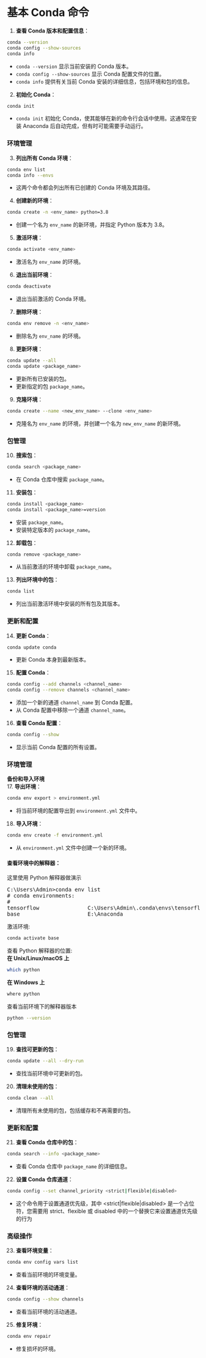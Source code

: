 # 基本 Conda 命令

1. **查看 Conda 版本和配置信息**：
```bash
conda --version
conda config --show-sources
conda info
```
- `conda --version` 显示当前安装的 Conda 版本。
- `conda config --show-sources` 显示 Conda 配置文件的位置。
- `conda info` 提供有关当前 Conda 安装的详细信息，包括环境和包的信息。

2. **初始化 Conda**：
```bash
conda init
```
- `conda init` 初始化 Conda，使其能够在新的命令行会话中使用。这通常在安装 Anaconda 后自动完成，但有时可能需要手动运行。

### 环境管理

3. **列出所有 Conda 环境**：
```bash
conda env list
conda info --envs
```
- 这两个命令都会列出所有已创建的 Conda 环境及其路径。

4. **创建新的环境**：
```bash
conda create -n <env_name> python=3.8
```
- 创建一个名为 `env_name` 的新环境，并指定 Python 版本为 3.8。

5. **激活环境**：
```bash
conda activate <env_name>
```
- 激活名为 `env_name` 的环境。

6. **退出当前环境**：
```bash
conda deactivate
```
- 退出当前激活的 Conda 环境。

7. **删除环境**：
```bash
conda env remove -n <env_name>
```
- 删除名为 `env_name` 的环境。

8. **更新环境**：
```bash
conda update --all
conda update <package_name>
```
- 更新所有已安装的包。
- 更新指定的包 `package_name`。

9. **克隆环境**：
```bash
conda create --name <new_env_name> --clone <env_name>
```
- 克隆名为 `env_name` 的环境，并创建一个名为 `new_env_name` 的新环境。

### 包管理

10. **搜索包**：
 ```bash
 conda search <package_name>
 ```
 - 在 Conda 仓库中搜索 `package_name`。

11. **安装包**：
 ```bash
 conda install <package_name>
 conda install <package_name>=version
 ```
 - 安装 `package_name`。
 - 安装特定版本的 `package_name`。

12. **卸载包**：
 ```bash
 conda remove <package_name>
 ```
 - 从当前激活的环境中卸载 `package_name`。

13. **列出环境中的包**：
 ```bash
 conda list
 ```
 - 列出当前激活环境中安装的所有包及其版本。

### 更新和配置

14. **更新 Conda**：
 ```bash
 conda update conda
 ```
 - 更新 Conda 本身到最新版本。

15. **配置 Conda**：
 ```bash
 conda config --add channels <channel_name>
 conda config --remove channels <channel_name>
 ```
 - 添加一个新的通道 `channel_name` 到 Conda 配置。
 - 从 Conda 配置中移除一个通道 `channel_name`。

16. **查看 Conda 配置**：
```bash
conda config --show
```
- 显示当前 Conda 配置的所有设置。

### 环境管理
**备份和导入环境**  
17. **导出环境**：  
```bash
conda env export > environment.yml
```
- 将当前环境的配置导出到 `environment.yml` 文件中。

18. **导入环境**：
```bash
conda env create -f environment.yml
```
- 从 `environment.yml` 文件中创建一个新的环境。

#### 查看环境中的解释器：
这里使用 Python 解释器做演示
<pre>
C:\Users\Admin>conda env list
# conda environments:
#
tensorflow               C:\Users\Admin\.conda\envs\tensorflow
base                     E:\Anaconda
</pre>
激活环境:
```bash
conda activate base
```
查看 Python 解释器的位置:  
**在 Unix/Linux/macOS 上**
```bash
which python
```
**在 Windows 上**
```bash
where python
```
查看当前环境下的解释器版本
```bash
python --version
```

### 包管理

19. **查找可更新的包**：
```bash
conda update --all --dry-run
```
- 查找当前环境中可更新的包。

20. **清理未使用的包**：
```bash
conda clean --all
```
- 清理所有未使用的包，包括缓存和不再需要的包。

### 更新和配置

21. **查看 Conda 仓库中的包**：
```bash
conda search --info <package_name>
```
- 查看 Conda 仓库中 `package_name` 的详细信息。

22. **设置 Conda 仓库通道**：
```bash
conda config --set channel_priority <strict|flexible|disabled>
```
- 这个命令用于设置通道优先级，其中 <strict|flexible|disabled> 是一个占位符，您需要用 strict、flexible 或 disabled 中的一个替换它来设置通道优先级的行为  

### 高级操作

23. **查看环境变量**：
```bash
conda env config vars list
```
- 查看当前环境的环境变量。

24. **查看环境的活动通道**：
```bash
conda config --show channels
```
- 查看当前环境的活动通道。

25. **修复环境**：
```bash
conda env repair
```
- 修复损坏的环境。
